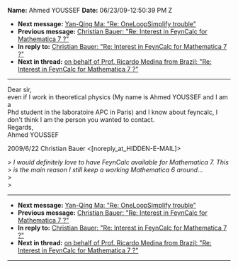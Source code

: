 **Name:** Ahmed YOUSSEF
**Date:** 06/23/09-12:50:39 PM Z

  - **Next message:** [Yan-Qing Ma: "Re: OneLoopSimplify
    trouble"](0558.html)
  - **Previous message:** [Christian Bauer: "Re: Interest in FeynCalc
    for Mathematica 7 ?"](0556.html)
  - **In reply to:** [Christian Bauer: "Re: Interest in FeynCalc for
    Mathematica 7 ?"](0556.html)
  - **Next in thread:** [on behalf of Prof. Ricardo Medina from Brazil:
    "Re: Interest in FeynCalc for Mathematica 7 ?"](0562.html)

-----

Dear sir,  
even if I work in theoretical physics (My name is Ahmed YOUSSEF and I am
a  
Phd student in the laboratoire APC in Paris) and I know about feyncalc,
I  
don't think I am the person you wanted to contact.  
Regards,  
Ahmed YOUSSEF  

2009/6/22 Christian Bauer
\<[noreply_at_HIDDEN-E-MAIL]\>  

*\> I would definitely love to have FeynCalc available for Mathematica
7. This*  
*\> is the main reason I still keep a working Mathematica 6 around...*  
*\>*  
*\>*  

-----

  - **Next message:** [Yan-Qing Ma: "Re: OneLoopSimplify
    trouble"](0558.html)
  - **Previous message:** [Christian Bauer: "Re: Interest in FeynCalc
    for Mathematica 7 ?"](0556.html)
  - **In reply to:** [Christian Bauer: "Re: Interest in FeynCalc for
    Mathematica 7 ?"](0556.html)
  - **Next in thread:** [on behalf of Prof. Ricardo Medina from Brazil:
    "Re: Interest in FeynCalc for Mathematica 7 ?"](0562.html)

-----

